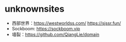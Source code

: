# unknownsites
- 西部世界：https://westworldss.com/    https://sjssr.fun/
- Sockboom: https://sockboom.vip
- 墙裂：https://github.com/QiangLie/domain